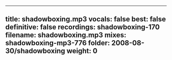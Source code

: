 
---
title: shadowboxing.mp3
vocals: false
best: false
definitive: false
recordings: shadowboxing-170
filename: shadowboxing.mp3
mixes: shadowboxing-mp3-776
folder: 2008-08-30/shadowboxing
weight: 0
---
